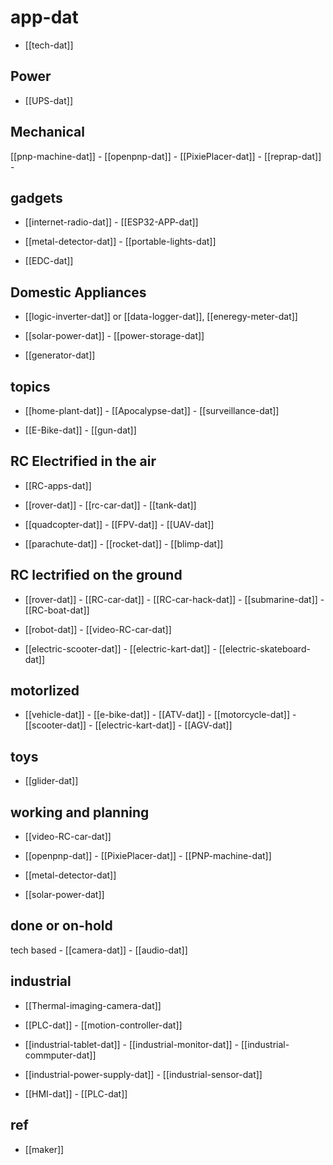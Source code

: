 # app-dat

- [[tech-dat]]


## Power 

- [[UPS-dat]]

## Mechanical 

[[pnp-machine-dat]] - [[openpnp-dat]] - [[PixiePlacer-dat]] - [[reprap-dat]] - 

## gadgets 

- [[internet-radio-dat]] - [[ESP32-APP-dat]]

- [[metal-detector-dat]] - [[portable-lights-dat]]

- [[EDC-dat]]

## Domestic Appliances 

- [[logic-inverter-dat]] or [[data-logger-dat]], [[eneregy-meter-dat]]

- [[solar-power-dat]] - [[power-storage-dat]]
  
- [[generator-dat]]

## topics 

- [[home-plant-dat]] - [[Apocalypse-dat]] - [[surveillance-dat]]

- [[E-Bike-dat]] - [[gun-dat]]

## RC Electrified in the air

- [[RC-apps-dat]]

- [[rover-dat]] - [[rc-car-dat]] - [[tank-dat]]

- [[quadcopter-dat]] - [[FPV-dat]] - [[UAV-dat]]

- [[parachute-dat]] - [[rocket-dat]] - [[blimp-dat]]
  
## RC lectrified on the ground  
  
- [[rover-dat]] - [[RC-car-dat]] - [[RC-car-hack-dat]] - [[submarine-dat]] - [[RC-boat-dat]]

- [[robot-dat]] - [[video-RC-car-dat]]

- [[electric-scooter-dat]] - [[electric-kart-dat]] - [[electric-skateboard-dat]]

## motorlized

- [[vehicle-dat]] - [[e-bike-dat]] - [[ATV-dat]] - [[motorcycle-dat]] - [[scooter-dat]] - [[electric-kart-dat]] - [[AGV-dat]]


## toys 

- [[glider-dat]]

## working and planning

- [[video-RC-car-dat]]

- [[openpnp-dat]] - [[PixiePlacer-dat]] - [[PNP-machine-dat]]

- [[metal-detector-dat]]

- [[solar-power-dat]]



## done or on-hold

tech based - [[camera-dat]] - [[audio-dat]]


## industrial 

- [[Thermal-imaging-camera-dat]]

- [[PLC-dat]] - [[motion-controller-dat]]

- [[industrial-tablet-dat]] - [[industrial-monitor-dat]] - [[industrial-commputer-dat]]

- [[industrial-power-supply-dat]] - [[industrial-sensor-dat]]

- [[HMI-dat]] - [[PLC-dat]]




## ref 

- [[maker]]